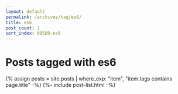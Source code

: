 ```yaml
---
layout: default
permalink: /archives/tag/es6/
title: es6
post_count: 1
sort_index: 00589-es6
---
```

<h1 class="page-heading">Posts tagged with es6</h1>
{% assign posts = site.posts | where_exp: "item", "item.tags contains page.title" -%}
{%- include post-list.html -%}
